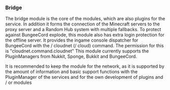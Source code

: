 ### Bridge

The bridge module is the core of the modules, which are also plugins for the service. In addition
it forms the connection of the Minecraft servers to the proxy server and a Random Hub system with multiple fallbacks.
To protect against BungeeCord explode, this module also has extra login protection for the offline server.
It provides the ingame console dispatcher for BungeeCord with the / cloudnet (/ cloud) command.
The permission for this is "cloudnet.command.cloudnet"
This module currently supports the PluginManagers from Nukkit, Sponge, Bukkit and BungeeCord.

It is recommended to keep the module for the network,
as it is supported by the amount of information and basic support functions with the
PluginManager of the services and for the own development of plugins and / or modules